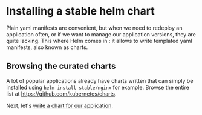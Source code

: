 # Installing a stable helm chart

Plain yaml manifests are convenient, but when we need to redeploy an application often, or if we want to manage our application versions, they are quite lacking. This where Helm comes in : it allows to write templated yaml manifests, also known as charts.

## Browsing the curated charts

A lot of popular applications already have charts written that can simply be installed using `helm install stable/nginx` for example. Browse the entire list at https://github.com/kubernetes/charts.


Next, let's [write a chart for our application](07-writing-chart.md).
